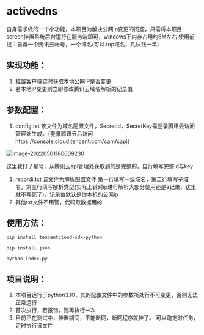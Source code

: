# activedns

自身需求做的一个小功能，本项目为解决公网ip变更的问题，只需将本项目screen挂置系统后台运行在服务端即可，windows下内存占用约6M左右
使用前提：自备一个腾讯云帐号，一个域名(可以.top域名，几块钱一年)

## 实现功能：

1. 挂置客户端实时获取本地公网IP是否变更
2. 若本地IP变更则立即修改腾讯云域名解析的记录值

## 参数配置：
1. config.txt 该文件为域名配置文件，SecretId，SecretKey需登录腾讯云访问管理处生成。（登录腾讯云后访问https://console.cloud.tencent.com/cam/capi）

![image-20220501180609230](https://mue.cx/images/image-20220501181609345.png)

这里我打了星号，从腾讯云api管理处获取到的是完整的，自行填写完整id与key

1. recordi.txt 该文件为解析配置文件
    第一行填写一级域名，第二行填写子域名，第三行填写解析类型(实际上针对ip进行解析大部分使用还是a记录，这里就不写死了)，记录值默认是你本机的公网ip
2. 其他txt文件不用管，代码取数据用的

## 使用方法：

`pip install tencentcloud-sdk-python`

`pip install json`

`python index.py`

## 项目说明：

1. 本项目运行于python3.10，其的配置文件中的参数所处行不可变更，否则无法正常运行
1. 首次执行，若报错，则再执行一次
1. 目前正在测试中，挂置期间，不能断网，断网程序就挂了。 可以跑定时任务，定时执行该文件
